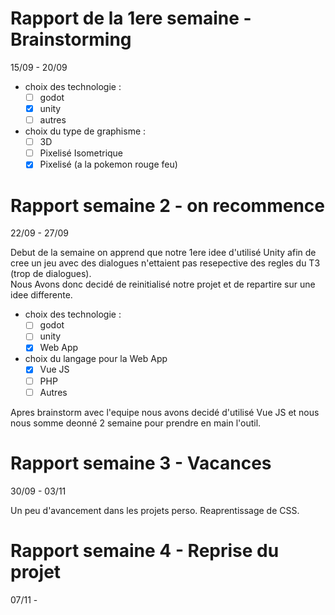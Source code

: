 # Rapport de la 1ere semaine - Brainstorming 
15/09 - 20/09 
- choix des technologie :
    - [ ] godot
    - [x] unity
    - [ ] autres
- choix du type de graphisme :
    - [ ] 3D
    - [ ] Pixelisé Isometrique
    - [x] Pixelisé (a la pokemon rouge feu)

# Rapport semaine 2 - on recommence
22/09 - 27/09

Debut de la semaine on apprend que notre 1ere idee d'utilisé Unity afin de cree un jeu avec des dialogues n'ettaient pas resepective des regles du T3 (trop de dialogues). <br>
Nous 
Avons donc decidé de reinitialisé notre projet et de repartire sur une idee differente. 
- choix des technologie :
    - [ ] godot
    - [ ] unity
    - [x] Web App
- choix du langage pour la Web App
    - [x] Vue JS
    - [ ] PHP
    - [ ] Autres

Apres brainstorm avec l'equipe nous avons decidé d'utilisé Vue JS et nous nous somme deonné 2 semaine pour prendre en main l'outil.

# Rapport semaine 3 - Vacances
30/09 - 03/11

Un peu d'avancement dans les projets perso.
Reaprentissage de CSS.

# Rapport semaine 4 - Reprise du projet
07/11 - 